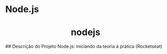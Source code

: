 # Node.js
<h1 align="center"> nodejs</h1>
## Descrição do Projeto
Node.js: iniciando da teoria à prática (Rocketseat)
